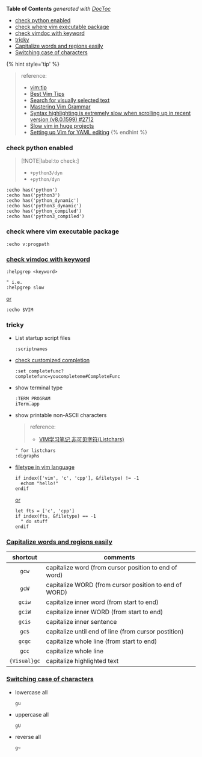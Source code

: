<!-- START doctoc generated TOC please keep comment here to allow auto update -->
<!-- DON'T EDIT THIS SECTION, INSTEAD RE-RUN doctoc TO UPDATE -->
**Table of Contents**  *generated with [DocToc](https://github.com/thlorenz/doctoc)*

- [check python enabled](#check-python-enabled)
- [check where vim executable package](#check-where-vim-executable-package)
- [check vimdoc with keyword](#check-vimdoc-with-keyword)
- [tricky](#tricky)
- [Capitalize words and regions easily](#capitalize-words-and-regions-easily)
- [Switching case of characters](#switching-case-of-characters)

<!-- END doctoc generated TOC please keep comment here to allow auto update -->

{% hint style='tip' %}
> reference:
> - [vim:tip](https://vim.fandom.com/wiki/Category:VimTip)
> - [Best Vim Tips](https://vim.fandom.com/wiki/Best_Vim_Tips)
> - [Search for visually selected text](https://vim.fandom.com/wiki/Search_for_visually_selected_text)
> - [Mastering Vim Grammar](https://irian.to/blogs/mastering-vim-grammar/)
> - [Syntax highlighting is extremely slow when scrolling up in recent version (v8.0.1599) #2712](https://github.com/vim/vim/issues/2712)
>  - [Slow vim in huge projects](https://www.reddit.com/r/vim/comments/ng59kz/slow_vim_in_huge_projects/)
> - [Setting up Vim for YAML editing](https://www.arthurkoziel.com/setting-up-vim-for-yaml/)
{% endhint %}

### check python enabled

> [!NOTE|label:to check:]
> - `+python3/dyn`
> - `+python/dyn`

```vim
:echo has('python')
:echo has('python3')
:echo has('python_dynamic')
:echo has('python3_dynamic')
:echo has('python_compiled')
:echo has('python3_compiled')
```

### check where vim executable package
```vim
:echo v:progpath
```

### [check vimdoc with keyword](https://www.reddit.com/r/vim/comments/ng59kz/comment/gyrceos/?utm_source=share&utm_medium=web2x&context=3)
```vim
:helpgrep <keyword>

" i.e.
:helpgrep slow
```

[or](https://stackoverflow.com/a/48858718/2940319)
  ```vim
  :echo $VIM
  ```

### tricky
- List startup script files
  ```vim
  :scriptnames
  ```

- [check customized completion](https://github.com/xavierd/clang_complete/issues/452#issuecomment-139872204)
  ```vim
  :set completefunc?
  completefunc=youcompleteme#CompleteFunc
  ```

- show terminal type
  ```vim
  :TERM_PROGRAM
  iTerm.app
  ```

- show printable non-ASCII characters
  > reference:
  > - [VIM学习笔记 非可见字符(Listchars)](https://zhuanlan.zhihu.com/p/25801800)

  ```vim
  " for listchars
  :digraphs
  ```

- [filetype in vim language](https://stackoverflow.com/a/63255521/2940319)
  ```vim
  if index(['vim', 'c', 'cpp'], &filetype) != -1
    echom "hello!"
  endif
  ```

  [or](https://stackoverflow.com/a/29407473/2940319)
  ```vim
  let fts = ['c', 'cpp']
  if index(fts, &filetype) == -1
    " do stuff
  endif
  ```

### [Capitalize words and regions easily](https://vim.fandom.com/wiki/Capitalize_words_and_regions_easily)
|   shortcut   | comments                                              |
|:------------:|-------------------------------------------------------|
|     `gcw`    | capitalize word (from cursor position to end of word) |
|     `gcW`    | capitalize WORD (from cursor position to end of WORD) |
|    `gciw`    | capitalize inner word (from start to end)             |
|    `gciW`    | capitalize inner WORD (from start to end)             |
|    `gcis`    | capitalize inner sentence                             |
|     `gc$`    | capitalize until end of line (from cursor postition)  |
|    `gcgc`    | capitalize whole line (from start to end)             |
|     `gcc`    | capitalize whole line                                 |
| `{Visual}gc` | capitalize highlighted text                           |

### [Switching case of characters](https://vim.fandom.com/wiki/Switching_case_of_characters)
- lowercase all
  ```vim
  gu
  ```
- uppercase all
  ```vim
  gU
  ```
- reverse all
  ```vim
  g~
  ```
